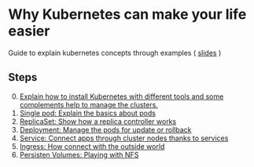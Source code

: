 
# Why Kubernetes can make your life easier

Guide to explain kubernetes concepts through examples ( [slides](https://pipo02mix.github.io/why_k8s_can_make_our_life_easier/#/) )

## Steps

0) [Explain how to install Kubernetes with different tools and some complements help to manage the clusters.](/steps/0/README.md)
1) [Single pod: Explain the basics about pods](/steps/1/README.md)
2) [ReplicaSet: Show how a replica controller works](/steps/2/README.md)
3) [Deployment: Manage the pods for update or rollback](/steps/3/README.md)
4) [Service: Connect apps through cluster nodes thanks to services](/steps/4/README.md)
5) [Ingress: How connect with the outside world](/steps/5/README.md)
6) [Persisten Volumes: Playing with NFS](/steps/6/README.md)
